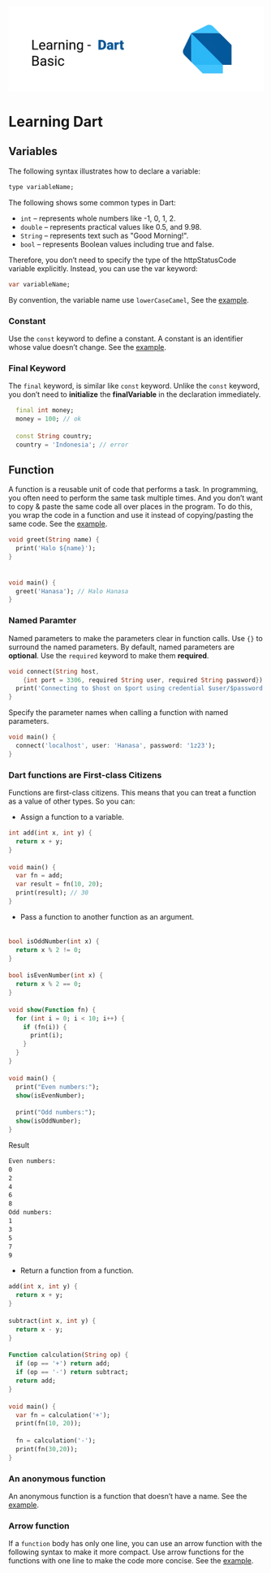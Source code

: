 ![Dart banner repository](./assets/dart.jpg)

# Learning Dart

## Variables

The following syntax illustrates how to declare a variable:

```dart
type variableName;
```

The following shows some common types in Dart:

- `int` – represents whole numbers like -1, 0, 1, 2.
- `double` – represents practical values like 0.5, and 9.98.
- `String` – represents text such as "Good Morning!".
- `bool` – represents Boolean values including true and false.

Therefore, you don’t need to specify the type of the httpStatusCode variable explicitly. Instead, you can use the var keyword:

```dart
var variableName;
```

By convention, the variable name use `lowerCaseCamel`, See the [example](./primitives.dart).

### Constant

Use the `const` keyword to define a constant. A constant is an identifier whose value doesn’t change. See the [example](./const.dart).

### Final Keyword

The `final` keyword, is similar like `const` keyword. Unlike the `const` keyword, you don’t need to **initialize** the **finalVariable** in the declaration immediately.

```dart
  final int money;
  money = 100; // ok

  const String country;
  country = 'Indonesia'; // error
```

## Function

A function is a reusable unit of code that performs a task. In programming, you often need to perform the same task multiple times. And you don’t want to copy & paste the same code all over places in the program. To do this, you wrap the code in a function and use it instead of copying/pasting the same code. See the [example](./function.dart).

```dart
void greet(String name) {
  print('Halo ${name}');
}


void main() {
  greet('Hanasa'); // Halo Hanasa
}
```

### Named Paramter

Named parameters to make the parameters clear in function calls. Use `{}` to surround the named parameters. By default, named parameters are **optional**. Use the `required` keyword to make them **required**.

```dart
void connect(String host,
    {int port = 3306, required String user, required String password}) {
  print('Connecting to $host on $port using credential $user/$password');
}
```

Specify the parameter names when calling a function with named parameters.

```dart
void main() {
  connect('localhost', user: 'Hanasa', password: '1z23');
}
```

### Dart functions are First-class Citizens

Functions are first-class citizens. This means that you can treat a function as a value of other types. So you can:

- Assign a function to a variable.

```dart
int add(int x, int y) {
  return x + y;
}

void main() {
  var fn = add;
  var result = fn(10, 20);
  print(result); // 30
}
```

- Pass a function to another function as an argument.

```dart

bool isOddNumber(int x) {
  return x % 2 != 0;
}

bool isEvenNumber(int x) {
  return x % 2 == 0;
}

void show(Function fn) {
  for (int i = 0; i < 10; i++) {
    if (fn(i)) {
      print(i);
    }
  }
}

void main() {
  print("Even numbers:");
  show(isEvenNumber);

  print("Odd numbers:");
  show(isOddNumber);
}

```

Result

```bash
Even numbers:
0
2
4
6
8
Odd numbers:
1
3
5
7
9
```

- Return a function from a function.

```dart
add(int x, int y) {
  return x + y;
}

subtract(int x, int y) {
  return x - y;
}

Function calculation(String op) {
  if (op == '+') return add;
  if (op == '-') return subtract;
  return add;
}

void main() {
  var fn = calculation('+');
  print(fn(10, 20));

  fn = calculation('-');
  print(fn(30,20));
}
```

### An anonymous function

An anonymous function is a function that doesn’t have a name. See the [example](./anonymous_function.dart).

### Arrow function

If a `function` body has only one line, you can use an arrow function with the following syntax to make it more compact. Use arrow functions for the functions with one line to make the code more concise. See the [example](./arrow_function.dart).
